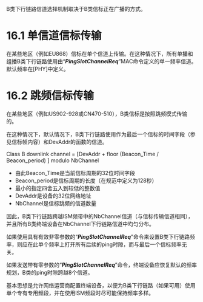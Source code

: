 B类下行链路信道选择机制取决于B类信标正在广播的方式。

# 16.1 单信道信标传输

在某些地区（例如EU868）信标在单个信道上传输。在这种情况下，所有单播和组播B类下行链路使用由“_**PingSlotChannelReq**_”MAC命令定义的单一频率信道。默认频率在\[PHY\]中定义。

# 16.2 跳频信标传输

在某些地区（例如US902-928或CN470-510），B类信标是按照跳频模式传输的。

在这种情况下，默认情况下，B类下行链路使用作为最后一个信标的时间字段（参见信标帧内容）和DevAddr的函数的信道。

Class B downlink channel = \[DevAddr + floor \(Beacon\_Time / Beacon\_period\) \] modulo NbChannel

* 由此Beacon\_Time是当前信标周期的32位时间字段
* Beacon\_period是信标周期的长度（在规范中定义为128秒）
* 最小的指定四舍五入到较低的整数值
* DevAddr是设备的32位网络地址
* NbChannel是信标跳频的信道数量

因此，B类下行链路跨越ISM频带中的NbChannel信道（与信标传输信道相同），并且所有B类终端设备在NbChannel下行链路信道中均匀分布。

如果使用具有有效非零参数的“_**PingSlotChannelReq**_”命令来设置B类下行链路频率，则应在此单个频率上打开所有后续的ping时隙，而与最后一个信标频率无关。

如果发送带有零参数的“_**PingSlotChannelReq**_”命令，终端设备应恢复默认的频率规划，B类的ping时隙跨越8个信道。

基本思想是允许网络运营商配置终端设备，以便为B类下行链路（如果可用）使用单个专有专用频段，并在使用ISM频段时尽可能保持频率多样。

